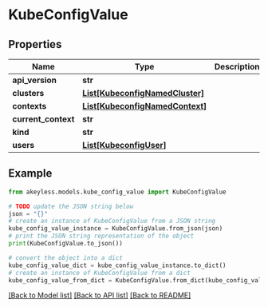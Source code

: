 # KubeConfigValue


## Properties

Name | Type | Description | Notes
------------ | ------------- | ------------- | -------------
**api_version** | **str** |  | [optional] 
**clusters** | [**List[KubeconfigNamedCluster]**](KubeconfigNamedCluster.md) |  | [optional] 
**contexts** | [**List[KubeconfigNamedContext]**](KubeconfigNamedContext.md) |  | [optional] 
**current_context** | **str** |  | [optional] 
**kind** | **str** |  | [optional] 
**users** | [**List[KubeconfigUser]**](KubeconfigUser.md) |  | [optional] 

## Example

```python
from akeyless.models.kube_config_value import KubeConfigValue

# TODO update the JSON string below
json = "{}"
# create an instance of KubeConfigValue from a JSON string
kube_config_value_instance = KubeConfigValue.from_json(json)
# print the JSON string representation of the object
print(KubeConfigValue.to_json())

# convert the object into a dict
kube_config_value_dict = kube_config_value_instance.to_dict()
# create an instance of KubeConfigValue from a dict
kube_config_value_from_dict = KubeConfigValue.from_dict(kube_config_value_dict)
```
[[Back to Model list]](../README.md#documentation-for-models) [[Back to API list]](../README.md#documentation-for-api-endpoints) [[Back to README]](../README.md)


